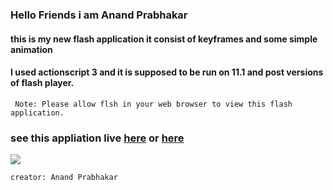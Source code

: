### Hello Friends i am Anand Prabhakar 
#### this is my new flash application it consist of keyframes and some simple animation 
#### I used actionscript 3 and it is supposed to be run on 11.1 and post versions of flash player.
``` Note: Please allow flsh in your web browser to view this flash application.```
### see this appliation live [here](https://git.io/fj17o) or [here](https://anandprabhakar0507.github.io/my-Third-flash-application/)

![](https://github.com/anandprabhakar0507/my-Third-flash-application/blob/master/project3.gif)

``` creator: Anand Prabhakar ```
